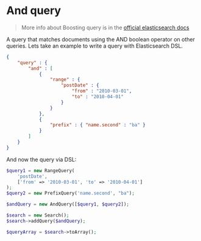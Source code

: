 # And query

> More info about Boosting query is in the [official elasticsearch docs][1]

A query that matches documents using the AND boolean operator on other queries.
Lets take an example to write a query with Elasticsearch DSL.

```JSON
{
    "query" : {
        "and" : [
            {
                "range" : {
                    "postDate" : {
                        "from" : "2010-03-01",
                        "to" : "2010-04-01"
                    }
                }
            },
            {
                "prefix" : { "name.second" : "ba" }
            }
        ]
    }
}
```

And now the query via DSL:

```php
$query1 = new RangeQuery(
    'postDate',
    ['from' => '2010-03-01', 'to' => '2010-04-01']
);
$query2 = new PrefixQuery('name.second', "ba");

$andQuery = new AndQuery([$query1, $query2]);

$search = new Search();
$search->addQuery($andQuery);

$queryArray = $search->toArray();
```


[1]: https://www.elastic.co/guide/en/elasticsearch/reference/current/query-dsl-and-query.html
